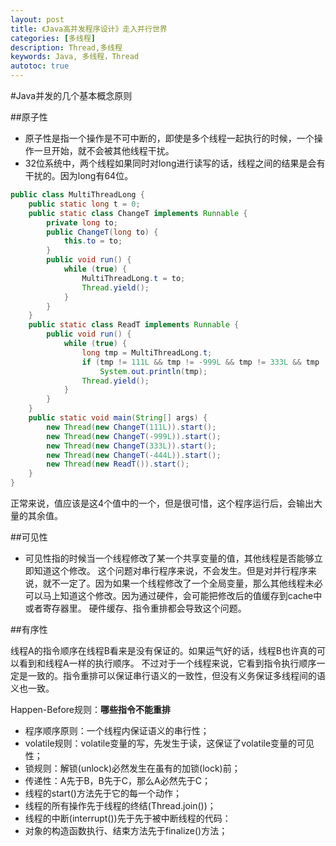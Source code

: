 ```yaml
---
layout: post
title: 《Java高并发程序设计》走入并行世界
categories: [多线程]
description: Thread,多线程
keywords: Java, 多线程，Thread
autotoc: true
---
```


#Java并发的几个基本概念原则

##原子性

- 原子性是指一个操作是不可中断的，即使是多个线程一起执行的时候，一个操作一旦开始，就不会被其他线程干扰。
- 32位系统中，两个线程如果同时对long进行读写的话，线程之间的结果是会有干扰的。因为long有64位。

```java
public class MultiThreadLong {
    public static long t = 0;
    public static class ChangeT implements Runnable {
        private long to;
        public ChangeT(long to) {
            this.to = to;
        }
        public void run() {
            while (true) {
                MultiThreadLong.t = to;
                Thread.yield();
            }
        }
    }
    public static class ReadT implements Runnable {
        public void run() {
            while (true) {
                long tmp = MultiThreadLong.t;
                if (tmp != 111L && tmp != -999L && tmp != 333L && tmp != -444L)
                    System.out.println(tmp);
                Thread.yield();
            }
        }
    }
    public static void main(String[] args) {
        new Thread(new ChangeT(111L)).start();
        new Thread(new ChangeT(-999L)).start();
        new Thread(new ChangeT(333L)).start();
        new Thread(new ChangeT(-444L)).start();
        new Thread(new ReadT()).start();
    }
}
```

正常来说，值应该是这4个值中的一个，但是很可惜，这个程序运行后，会输出大量的其余值。

##可见性

- 可见性指的时候当一个线程修改了某一个共享变量的值，其他线程是否能够立即知道这个修改。
这个问题对串行程序来说，不会发生。但是对并行程序来说，就不一定了。因为如果一个线程修改了一个全局变量，那么其他线程未必可以马上知道这个修改。因为通过硬件，会可能把修改后的值缓存到cache中或者寄存器里。
硬件缓存、指令重排都会导致这个问题。

##有序性

线程A的指令顺序在线程B看来是没有保证的。如果运气好的话，线程B也许真的可以看到和线程A一样的执行顺序。
不过对于一个线程来说，它看到指令执行顺序一定是一致的。指令重排可以保证串行语义的一致性，但没有义务保证多线程间的语义也一致。

Happen-Before规则：**哪些指令不能重排**   

- 程序顺序原则：一个线程内保证语义的串行性；<br/>
- volatile规则：volatile变量的写，先发生于读，这保证了volatile变量的可见性；<br/>
- 锁规则：解锁(unlock)必然发生在虽有的加锁(lock)前；<br/>
- 传递性：A先于B，B先于C，那么A必然先于C；<br/>
- 线程的start()方法先于它的每一个动作；<br/>
- 线程的所有操作先于线程的终结(Thread.join())；<br/>
- 线程的中断(interrupt())先于先于被中断线程的代码：<br/>
- 对象的构造函数执行、结束方法先于finalize()方法；<br/>
